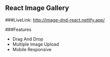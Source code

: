 ## React Image Gallery

###LiveLink: http://image-dnd-react.netlify.app/

###Features

- Drag And Drop
- Multiple Image Upload
- Mobile Responsive
